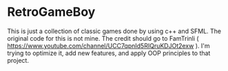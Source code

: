 # RetroGameBoy
This is just a collection of classic games done by using c++ and SFML. 
The original code for this is not mine. 
The credit should go to  FamTrinli ( https://www.youtube.com/channel/UCC7qpnId5RIQruKDJOt2exw ). 
I'm trying to optimize it, add new features, and apply OOP principles to that project.
